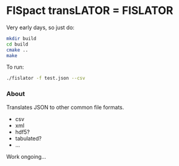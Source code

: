 # FISpact transLATOR = FISLATOR

Very early days, so just do:

```bash
mkdir build
cd build
cmake ..
make
```

To run:

```bash
./fislator -f test.json --csv
```

### About
Translates JSON to other common file formats.

- csv
- xml
- hdf5?
- tabulated?
- ...


Work ongoing...
